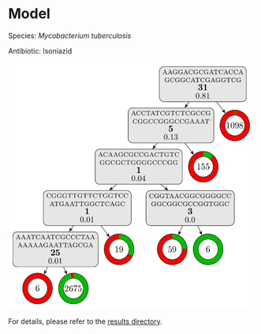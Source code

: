 
# Model

Species: *Mycobacterium tuberculosis*

Antibiotic: Isoniazid

<a href="./model.pdf"><img src="./model.png" width=500 height=500 /></a>

For details, please refer to the [results directory](../../../../../results/cart_b/mycobacterium%20tuberculosis/isoniazid/repeat_3/).

